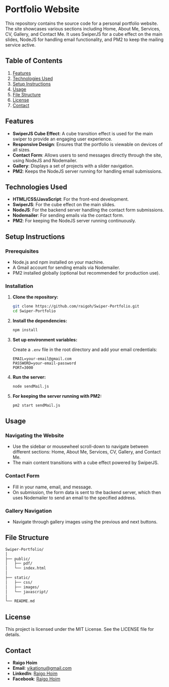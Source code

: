 # Portfolio Website

This repository contains the source code for a personal portfolio website. The site showcases various sections including Home, About Me, Services, CV, Gallery, and Contact Me. It uses SwiperJS for a cube effect on the main slides, NodeJS for handling email functionality, and PM2 to keep the mailing service active.

## Table of Contents

1. [Features](#features)
2. [Technologies Used](#technologies-used)
3. [Setup Instructions](#setup-instructions)
4. [Usage](#usage)
5. [File Structure](#file-structure)
6. [License](#license)
7. [Contact](#contact)

## Features

- **SwiperJS Cube Effect**: A cube transition effect is used for the main swiper to provide an engaging user experience.
- **Responsive Design**: Ensures that the portfolio is viewable on devices of all sizes.
- **Contact Form**: Allows users to send messages directly through the site, using NodeJS and Nodemailer.
- **Gallery**: Displays a set of projects with a slider navigation.
- **PM2**: Keeps the NodeJS server running for handling email submissions.

## Technologies Used

- **HTML/CSS/JavaScript**: For the front-end development.
- **SwiperJS**: For the cube effect on the main slides.
- **NodeJS**: For the backend server handling the contact form submissions.
- **Nodemailer**: For sending emails via the contact form.
- **PM2**: For keeping the NodeJS server running continuously.

## Setup Instructions

### Prerequisites

- Node.js and npm installed on your machine.
- A Gmail account for sending emails via Nodemailer.
- PM2 installed globally (optional but recommended for production use).

### Installation

1. **Clone the repository:**

   ```bash
   git clone https://github.com/raigoh/Swiper-Portfolio.git
   cd Swiper-Portfolio
   ```

2. **Install the dependencies:**

   ```bash
   npm install
   ```

3. **Set up environment variables:**

   Create a `.env` file in the root directory and add your email credentials:

   ```env
   EMAIL=your-email@gmail.com
   PASSWORD=your-email-password
   PORT=3000
   ```

4. **Run the server:**

   ```bash
   node sendMail.js
   ```

5. **For keeping the server running with PM2:**

   ```bash
   pm2 start sendMail.js
   ```

## Usage

### Navigating the Website

- Use the sidebar or mousewheel scroll-down to navigate between different sections: Home, About Me, Services, CV, Gallery, and Contact Me.
- The main content transitions with a cube effect powered by SwiperJS.

### Contact Form

- Fill in your name, email, and message.
- On submission, the form data is sent to the backend server, which then uses Nodemailer to send an email to the specified address.

### Gallery Navigation

- Navigate through gallery images using the previous and next buttons.

## File Structure

```bash
Swiper-Portfolio/
│
├── public/
│   ├── pdf/
│   └── index.html
│
├── static/
│   ├── css/
│   ├── images/
│   └── javascript/
│
└── README.md
```

## License

This project is licensed under the MIT License. See the LICENSE file for details.

## Contact

- **Raigo Hoim**
- **Email**: [vikationu@gmail.com](mailto:vikationu@gmail.com)
- **LinkedIn**: [Raigo Hoim](https://www.linkedin.com/in/raigo-hoim/)
- **Facebook**: [Raigo Hoim](https://www.facebook.com/raigo.hoim/)
